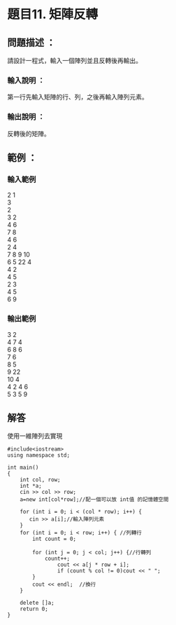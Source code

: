 # 題目11. 矩陣反轉

## 問題描述 ：

請設計一程式，輸入一個陣列並且反轉後再輸出。

 

### 輸入說明 ：

第一行先輸入矩陣的行、列，之後再輸入陣列元素。

 

### 輸出說明 ：

反轉後的矩陣。

 

## 範例 ：

 

### 輸入範例

2 1  
3  
2  
3 2  
4 6  
7 8  
4 6  
2 4  
7 8 9 10  
6 5 22 4  
4 2  
4 5  
2 3  
4 5  
6 9  

### 輸出範例

3 2  
4 7 4  
6 8 6  
7 6  
8 5  
9 22  
10 4  
4 2 4 6  
5 3 5 9
## 解答

使用一維陣列去實現
```
#include<iostream>    
using namespace std;  
  
int main()  
{  
    int col, row;  
    int *a;  
    cin >> col >> row;  
    a=new int[col*row];//配一個可以放 int值 的記憶體空間  
      
    for (int i = 0; i < (col * row); i++) {  
       cin >> a[i];//輸入陣列元素  
    }  
    for (int i = 0; i < row; i++) { //列轉行  
        int count = 0;  
  
        for (int j = 0; j < col; j++) {//行轉列  
            count++;  
                cout << a[j * row + i];  
                if (count % col != 0)cout << " ";  
        }  
        cout << endl;  //換行
    }  
     
    delete []a;  
    return 0;  
}  
